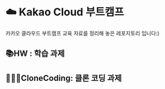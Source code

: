 # ☁️ Kakao Cloud 부트캠프
카카오 클라우드 부트캠프 교육 자료를 정리해 놓은 레포지토리 입니다:)

## 📚HW : 학습 과제
## 👩🏻‍💻CloneCoding: 클론 코딩 과제
